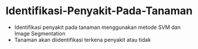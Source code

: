 # Identifikasi-Penyakit-Pada-Tanaman
- Identifikasi penyakit pada tanaman menggunakan metode SVM dan Image Segmentation
- Tanaman akan diidentifikasi terkena penyakit atau tidak
